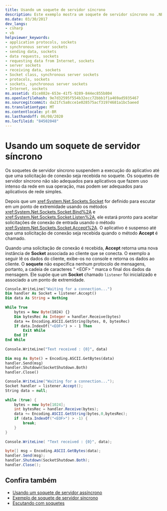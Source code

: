 ```yaml
---
title: Usando um soquete de servidor síncrono
description: Este exemplo mostra um soquete de servidor síncrono no .NET Framework, que suspende um aplicativo até que uma solicitação de conexão seja recebida no soquete.
ms.date: 03/30/2017
dev_langs:
- csharp
- vb
helpviewer_keywords:
- application protocols, sockets
- synchronous server sockets
- sending data, sockets
- data requests, sockets
- requesting data from Internet, sockets
- server sockets
- receiving data, sockets
- Socket class, synchronous server sockets
- protocols, sockets
- sockets, synchronous server sockets
- Internet, sockets
ms.assetid: d1ce882e-653e-41f5-9289-844ec855b804
ms.openlocfilehash: 9e7d32595f554b32ecc72bbb1f1a469ad5935467
ms.sourcegitcommit: da21fc5a8cce1e028575acf31974681a1bc5aeed
ms.translationtype: MT
ms.contentlocale: pt-BR
ms.lasthandoff: 06/08/2020
ms.locfileid: "84502048"
---
```

# <a name="using-a-synchronous-server-socket"></a>Usando um soquete de servidor síncrono
Os soquetes de servidor síncrono suspendem a execução do aplicativo até que uma solicitação de conexão seja recebida no soquete. Os soquetes de servidor síncrono não são adequados para aplicativos que fazem uso intenso da rede em sua operação, mas podem ser adequados para aplicativos de rede simples.  
  
 Depois que um <xref:System.Net.Sockets.Socket> for definido para escutar em um ponto de extremidade usando os métodos <xref:System.Net.Sockets.Socket.Bind%2A> e <xref:System.Net.Sockets.Socket.Listen%2A>, ele estará pronto para aceitar solicitações de conexão de entrada usando o método <xref:System.Net.Sockets.Socket.Accept%2A>. O aplicativo é suspenso até que uma solicitação de conexão seja recebida quando o método **Accept** é chamado.  
  
 Quando uma solicitação de conexão é recebida, **Accept** retorna uma nova instância de **Socket** associada ao cliente que se conecta. O exemplo a seguir lê os dados do cliente, exibe-os no console e retorna os dados ao cliente. O **soquete** não especifica nenhum protocolo de mensagens, portanto, a cadeia de caracteres " \<EOF> " marca o final dos dados da mensagem. Ele supõe que um **Socket** chamado `listener` foi inicializado e associado a um ponto de extremidade.  
  
```vb  
Console.WriteLine("Waiting for a connection...")  
Dim handler As Socket = listener.Accept()  
Dim data As String = Nothing  
  
While True  
    bytes = New Byte(1024) {}  
    Dim bytesRec As Integer = handler.Receive(bytes)  
    data += Encoding.ASCII.GetString(bytes, 0, bytesRec)  
    If data.IndexOf("<EOF>") > - 1 Then  
        Exit While  
    End If  
End While  
  
Console.WriteLine("Text received : {0}", data)  
  
Dim msg As Byte() = Encoding.ASCII.GetBytes(data)  
handler.Send(msg)  
handler.Shutdown(SocketShutdown.Both)  
handler.Close()  
```  
  
```csharp  
Console.WriteLine("Waiting for a connection...");  
Socket handler = listener.Accept();  
String data = null;  
  
while (true) {  
    bytes = new byte[1024];  
    int bytesRec = handler.Receive(bytes);  
    data += Encoding.ASCII.GetString(bytes,0,bytesRec);  
    if (data.IndexOf("<EOF>") > -1) {  
        break;  
    }  
}  
  
Console.WriteLine( "Text received : {0}", data);  
  
byte[] msg = Encoding.ASCII.GetBytes(data);  
handler.Send(msg);  
handler.Shutdown(SocketShutdown.Both);  
handler.Close();  
```  
  
## <a name="see-also"></a>Confira também

- [Usando um soquete de servidor assíncrono](using-an-asynchronous-server-socket.md)
- [Exemplo de soquete de servidor síncrono](synchronous-server-socket-example.md)
- [Escutando com soquetes](listening-with-sockets.md)

